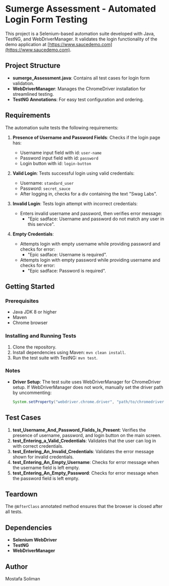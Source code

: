 
# Sumerge Assessment - Automated Login Form Testing

This project is a Selenium-based automation suite developed with Java, TestNG, and WebDriverManager.
It validates the login functionality of the demo application at [https://www.saucedemo.com](https://www.saucedemo.com).

## Project Structure
- **sumerge_Assessment.java**: Contains all test cases for login form validation.
- **WebDriverManager**: Manages the ChromeDriver installation for streamlined testing.
- **TestNG Annotations**: For easy test configuration and ordering.

## Requirements
The automation suite tests the following requirements:

1. **Presence of Username and Password Fields**: Checks if the login page has:
    - Username input field with id: `user-name`
    - Password input field with id: `password`
    - Login button with id: `login-button`

2. **Valid Login**: Tests successful login using valid credentials:
    - Username: `standard_user`
    - Password: `secret_sauce`
    - After logging in, checks for a div containing the text "Swag Labs".

3. **Invalid Login**: Tests login attempt with incorrect credentials:
    - Enters invalid username and password, then verifies error message:
      - "Epic sadface: Username and password do not match any user in this service".

4. **Empty Credentials**:
    - Attempts login with empty username while providing password and checks for error:
      - "Epic sadface: Username is required".
    - Attempts login with empty password while providing username and checks for error:
      - "Epic sadface: Password is required".

## Getting Started

### Prerequisites
- Java JDK 8 or higher
- Maven
- Chrome browser

### Installing and Running Tests
1. Clone the repository.
2. Install dependencies using Maven: `mvn clean install`.
3. Run the test suite with TestNG: `mvn test`.

### Notes
- **Driver Setup**: The test suite uses WebDriverManager for ChromeDriver setup. If WebDriverManager does not work, manually set the driver path by uncommenting:
    ```java
    System.setProperty("webdriver.chrome.driver", "path/to/chromedriver");
    ```

## Test Cases

1. **test_Username_And_Password_Fields_Is_Present**: Verifies the presence of username, password, and login button on the main screen.
2. **test_Entering_a_Valid_Credentials**: Validates that the user can log in with correct credentials.
3. **test_Entering_An_Invalid_Credentials**: Validates the error message shown for invalid credentials.
4. **test_Entering_An_Empty_Username**: Checks for error message when the username field is left empty.
5. **test_Entering_An_Empty_Password**: Checks for error message when the password field is left empty.

## Teardown
The `@AfterClass` annotated method ensures that the browser is closed after all tests.

## Dependencies
- **Selenium WebDriver**
- **TestNG**
- **WebDriverManager**

## Author
Mostafa Soliman
